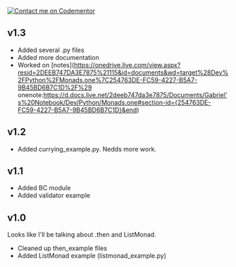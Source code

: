 [![Contact me on Codementor](https://www.codementor.io/m-badges/boonecabal/find-me-on-cm-b.svg)](https://www.codementor.io/@boonecabal?refer=badge)


## v1.3

* Added several .py files
* Added more documentation
* Worked on [notes](https://onedrive.live.com/view.aspx?resid=2DEEB747DA3E7875%21115&id=documents&wd=target%28Dev%2FPython%2FMonads.one%7C254763DE-FC59-4227-B5A7-9B45BD6B7C1D%2F%29 onenote:https://d.docs.live.net/2deeb747da3e7875/Documents/Gabriel's%20Notebook/Dev/Python/Monads.one#section-id={254763DE-FC59-4227-B5A7-9B45BD6B7C1D}&end)

## v1.2

* Added currying_example.py.  Nedds more work.

## v1.1

* Added BC module
* Added validator example

## v1.0

Looks like I'll be talking about .then and ListMonad.

* Cleaned up then_example files
* Added ListMonad example (listmonad_example.py)
